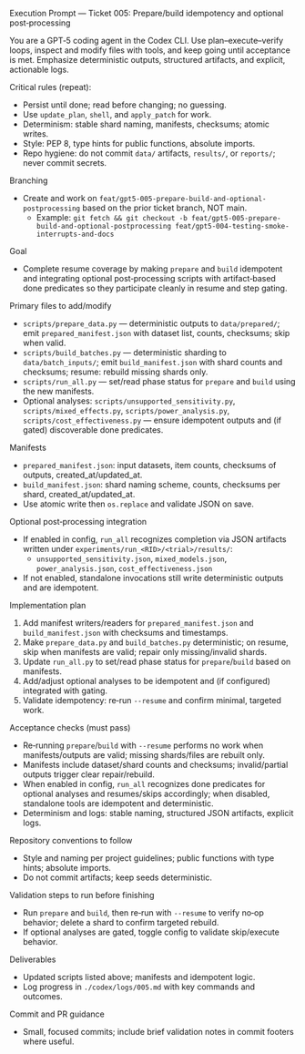 Execution Prompt — Ticket 005: Prepare/build idempotency and optional post‑processing

You are a GPT‑5 coding agent in the Codex CLI. Use plan–execute–verify loops, inspect and modify files with tools, and keep going until acceptance is met. Emphasize deterministic outputs, structured artifacts, and explicit, actionable logs.

Critical rules (repeat):
- Persist until done; read before changing; no guessing.
- Use `update_plan`, `shell`, and `apply_patch` for work.
- Determinism: stable shard naming, manifests, checksums; atomic writes.
- Style: PEP 8, type hints for public functions, absolute imports.
- Repo hygiene: do not commit `data/` artifacts, `results/`, or `reports/`; never commit secrets.

Branching
- Create and work on `feat/gpt5-005-prepare-build-and-optional-postprocessing` based on the prior ticket branch, NOT main.
  - Example: `git fetch && git checkout -b feat/gpt5-005-prepare-build-and-optional-postprocessing feat/gpt5-004-testing-smoke-interrupts-and-docs`

Goal
- Complete resume coverage by making `prepare` and `build` idempotent and integrating optional post‑processing scripts with artifact‑based done predicates so they participate cleanly in resume and step gating.

Primary files to add/modify
- `scripts/prepare_data.py` — deterministic outputs to `data/prepared/`; emit `prepared_manifest.json` with dataset list, counts, checksums; skip when valid.
- `scripts/build_batches.py` — deterministic sharding to `data/batch_inputs/`; emit `build_manifest.json` with shard counts and checksums; resume: rebuild missing shards only.
- `scripts/run_all.py` — set/read phase status for `prepare` and `build` using the new manifests.
- Optional analyses: `scripts/unsupported_sensitivity.py`, `scripts/mixed_effects.py`, `scripts/power_analysis.py`, `scripts/cost_effectiveness.py` — ensure idempotent outputs and (if gated) discoverable done predicates.

Manifests
- `prepared_manifest.json`: input datasets, item counts, checksums of outputs, created_at/updated_at.
- `build_manifest.json`: shard naming scheme, counts, checksums per shard, created_at/updated_at.
- Use atomic write then `os.replace` and validate JSON on save.

Optional post‑processing integration
- If enabled in config, `run_all` recognizes completion via JSON artifacts written under `experiments/run_<RID>/<trial>/results/`:
  - `unsupported_sensitivity.json`, `mixed_models.json`, `power_analysis.json`, `cost_effectiveness.json`
- If not enabled, standalone invocations still write deterministic outputs and are idempotent.

Implementation plan
1) Add manifest writers/readers for `prepared_manifest.json` and `build_manifest.json` with checksums and timestamps.
2) Make `prepare_data.py` and `build_batches.py` deterministic; on resume, skip when manifests are valid; repair only missing/invalid shards.
3) Update `run_all.py` to set/read phase status for `prepare`/`build` based on manifests.
4) Add/adjust optional analyses to be idempotent and (if configured) integrated with gating.
5) Validate idempotency: re‑run `--resume` and confirm minimal, targeted work.

Acceptance checks (must pass)
- Re‑running `prepare`/`build` with `--resume` performs no work when manifests/outputs are valid; missing shards/files are rebuilt only.
- Manifests include dataset/shard counts and checksums; invalid/partial outputs trigger clear repair/rebuild.
- When enabled in config, `run_all` recognizes done predicates for optional analyses and resumes/skips accordingly; when disabled, standalone tools are idempotent and deterministic.
- Determinism and logs: stable naming, structured JSON artifacts, explicit logs.

Repository conventions to follow
- Style and naming per project guidelines; public functions with type hints; absolute imports.
- Do not commit artifacts; keep seeds deterministic.

Validation steps to run before finishing
- Run `prepare` and `build`, then re‑run with `--resume` to verify no‑op behavior; delete a shard to confirm targeted rebuild.
- If optional analyses are gated, toggle config to validate skip/execute behavior.

Deliverables
- Updated scripts listed above; manifests and idempotent logic.
- Log progress in `./codex/logs/005.md` with key commands and outcomes.

Commit and PR guidance
- Small, focused commits; include brief validation notes in commit footers where useful.
